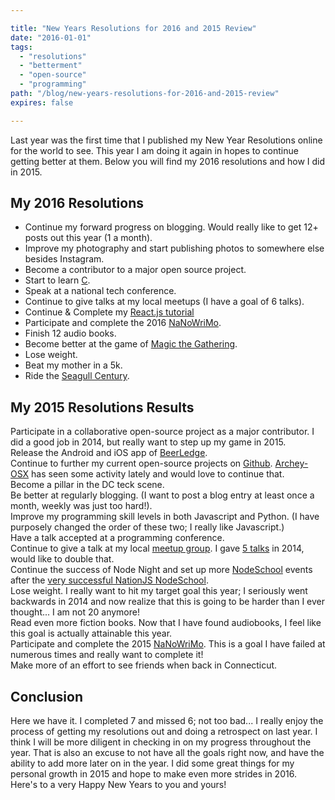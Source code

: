 ```yaml
---

title: "New Years Resolutions for 2016 and 2015 Review"
date: "2016-01-01"
tags:
  - "resolutions"
  - "betterment"
  - "open-source"
  - "programming"
path: "/blog/new-years-resolutions-for-2016-and-2015-review"
expires: false

---
```


Last year was the first time that I published my New Year Resolutions online for the world to see. This year I am doing it again in hopes to continue getting better at them. Below you will find my 2016 resolutions and how I did in 2015.

## My 2016 Resolutions

* Continue my forward progress on blogging. Would really like to get 12+ posts out this year (1 a month).
* Improve my photography and start publishing photos to somewhere else besides Instagram.
* Become a contributor to a major open source project.
* Start to learn [C](http://c.learncodethehardway.org/book/).
* Speak at a national tech conference.
* Continue to give talks at my local meetups (I have a goal of 6 talks).
* Continue & Complete my [React.js tutorial](http://www.joshfinnie.com/blog/reactjs-tutorial-part-1/)
* Participate and complete the 2016 [NaNoWriMo](http://nanowrimo.org/).
* Finish 12 audio books.
* Become better at the game of [Magic the Gathering](http://magic.wizards.com/).
* Lose weight.
* Beat my mother in a 5k.
* Ride the [Seagull Century](http://www.seagullcentury.org/).


## My 2015 Resolutions Results

<span class="text-danger"><i class="fa fa-times fa-fw"></i>  Participate in a collaborative open-source project as a major contributor. I did a good job in 2014, but really want to step up my game in 2015.</span><br />
<span class="text-danger"><i class="fa fa-times fa-fw"></i>  Release the Android and iOS app of [BeerLedge](https://www.beerledge.com/).</span><br />
<span class="text-success"><i class="fa fa-check fa-fw"></i> Continue to further my current open-source projects on [Github](https://github.com/joshfinnie?tab=repositories). [Archey-OSX](https://github.com/joshfinnie/archey-osx) has seen some activity lately and would love to continue that.</span><br />
<span class="text-danger"><i class="fa fa-times fa-fw"></i>  Become a pillar in the DC teck scene.</span><br />
<span class="text-success"><i class="fa fa-check fa-fw"></i> Be better at regularly blogging. (I want to post a blog entry at least once a month, weekly was just too hard!).</span><br />
<span class="text-success"><i class="fa fa-check fa-fw"></i> Improve my programming skill levels in both Javascript and Python. (I have purposely changed the order of these two; I really like Javascript.)</span><br />
<span class="text-success"><i class="fa fa-check fa-fw"></i> Have a talk accepted at a programming conference.</span><br />
<span class="text-success"><i class="fa fa-check fa-fw"></i> Continue to give a talk at my local [meetup group](http://www.meetup.com/members/26710252/). I gave [5 talks](http://www.joshfinnie.com/talks/) in 2014, would like to double that.</span><br />
<span class="text-success"><i class="fa fa-check fa-fw"></i> Continue the success of Node Night and set up more [NodeSchool](http://nodeschool.io/) events after the [very successful NationJS NodeSchool](http://www.joshfinnie.com/blog/nodeschool-at-nationjs-postmortem/).</span><br />
<span class="text-danger"><i class="fa fa-times fa-fw"></i>  Lose weight. I really want to hit my target goal this year; I seriously went backwards in 2014 and now realize that this is going to be harder than I ever thought... I am not 20 anymore!</span><br />
<span class="text-success"><i class="fa fa-check fa-fw"></i> Read even more fiction books. Now that I have found audiobooks, I feel like this goal is actually attainable this year.</span><br />
<span class="text-danger"><i class="fa fa-times fa-fw"></i>  Participate and complete the 2015 [NaNoWriMo](http://nanowrimo.org/). This is a goal I have failed at numerous times and really want to complete it!</span><br />
<span class="text-danger"><i class="fa fa-times fa-fw"></i>  Make more of an effort to see friends when back in Connecticut.</span><br />

## Conclusion

Here we have it. I completed 7 and missed 6; not too bad... I really enjoy the process of getting my resolutions out and doing a retrospect on last year. I think I will be more diligent in checking in on my progress throughout the year. That is also an excuse to not have all the goals right now, and have the ability to add more later on in the year. I did some great things for my personal growth in 2015 and hope to make even more strides in 2016. Here's to a very Happy New Years to you and yours!
